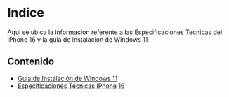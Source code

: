 # Indice

Aqui se ubica la informacion referente a las Especificaciones Tecnicas del IPhone 16 y la guia de instalacion de Windows 11

## Contenido

- [Guia de Instalación de Windows 11](https://github.com/Abogadouuu/Examen_Unidad_6/Guia_de_Instalacion_Windows_11)
- [Especificaciones Técnicas IPhone 16](https://github.com/Abogadouuu/Examen_Unidad_6/Especificaciones_Tecnicas_iPhone_16)


